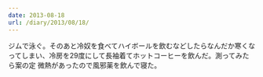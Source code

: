 ```yaml
---
date: 2013-08-18
url: /diary/2013/08/18/
---
```


ジムで泳ぐ。そのあと冷奴を食べてハイボールを飲むなどしたらなんだか寒くなってしまい、冷房を29度にして長袖着てホットコーヒーを飲んだ。測ってみたら案の定 微熱があったので風邪薬を飲んで寝た。